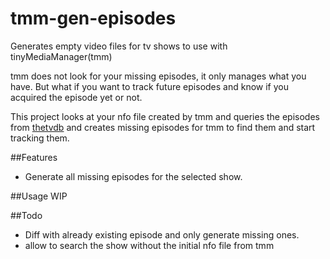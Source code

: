 # tmm-gen-episodes
Generates empty video files for tv shows to use with tinyMediaManager(tmm)

tmm does not look for your missing episodes, it only manages what you have.
But what if you want to track future episodes and know if you acquired the episode yet or not.

This project looks at your nfo file created by tmm and 
queries the episodes from [thetvdb](http://www.thetvdb.com/) and creates missing episodes for
tmm to find them and start tracking them.

##Features
- Generate all missing episodes for the selected show.

##Usage
WIP

##Todo
- Diff with already existing episode and only generate missing ones.
- allow to search the show without the initial nfo file from tmm
